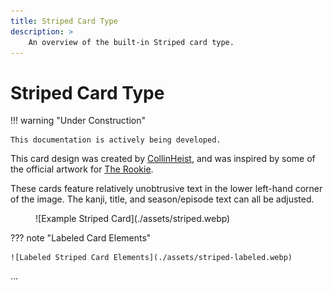 ```yaml
---
title: Striped Card Type
description: >
    An overview of the built-in Striped card type.
---
```


# Striped Card Type

!!! warning "Under Construction"

    This documentation is actively being developed.

This card design was created by [CollinHeist](https://github.com/CollinHeist),
and was inspired by some of the official artwork for
[The Rookie](https://www.themoviedb.org/tv/79744-the-rookie/images/posters).

These cards feature relatively unobtrusive text in the lower left-hand corner of
the image. The kanji, title, and season/episode text can all be adjusted.

<figure markdown="span" style="max-width: 70%">
  ![Example Striped Card](./assets/striped.webp)
</figure>

??? note "Labeled Card Elements"

    ![Labeled Striped Card Elements](./assets/striped-labeled.webp)

...